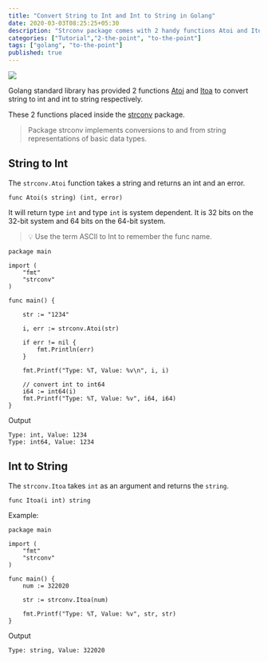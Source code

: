 ```yaml
---
title: "Convert String to Int and Int to String in Golang"
date: 2020-03-03T08:25:25+05:30
description: "Strconv package comes with 2 handy functions Atoi and Itoa"
categories: ["Tutorial","2-the-point", "to-the-point"]
tags: ["golang", "to-the-point"]
published: true
---
```


![](../images/joshua-bartell-6vvIBTvL90A-unsplash.jpg)

Golang standard library has provided 2 functions [Atoi](https://golang.org/pkg/strconv/#Atoi) and [Itoa](https://golang.org/pkg/strconv/#Itoa) to convert string to int and int to string respectively.

These 2 functions placed inside the [strconv](https://golang.org/pkg/strconv/) package.

> Package strconv implements conversions to and from string representations of basic data types.

## String to Int

The `strconv.Atoi` function takes a string and returns an int and an error.

```
func Atoi(s string) (int, error)
```

It will return type `int` and type `int` is system dependent. It is 32 bits on the 32-bit system and 64 bits on the 64-bit system.

>  💡 Use the term ASCII to Int to remember the func name.

```
package main

import (
	"fmt"
	"strconv"
)

func main() {

	str := "1234"

	i, err := strconv.Atoi(str)

	if err != nil {
		fmt.Println(err)
	}

	fmt.Printf("Type: %T, Value: %v\n", i, i)

	// convert int to int64
	i64 := int64(i)
	fmt.Printf("Type: %T, Value: %v", i64, i64)
}
```
Output
```
Type: int, Value: 1234
Type: int64, Value: 1234
```

## Int to String

The `strconv.Itoa` takes `int` as an argument and returns the `string`.

```
func Itoa(i int) string
````

Example:

```
package main

import (
	"fmt"
	"strconv"
)

func main() {
	num := 322020

	str := strconv.Itoa(num)

	fmt.Printf("Type: %T, Value: %v", str, str)
}
```
Output

```
Type: string, Value: 322020
```

